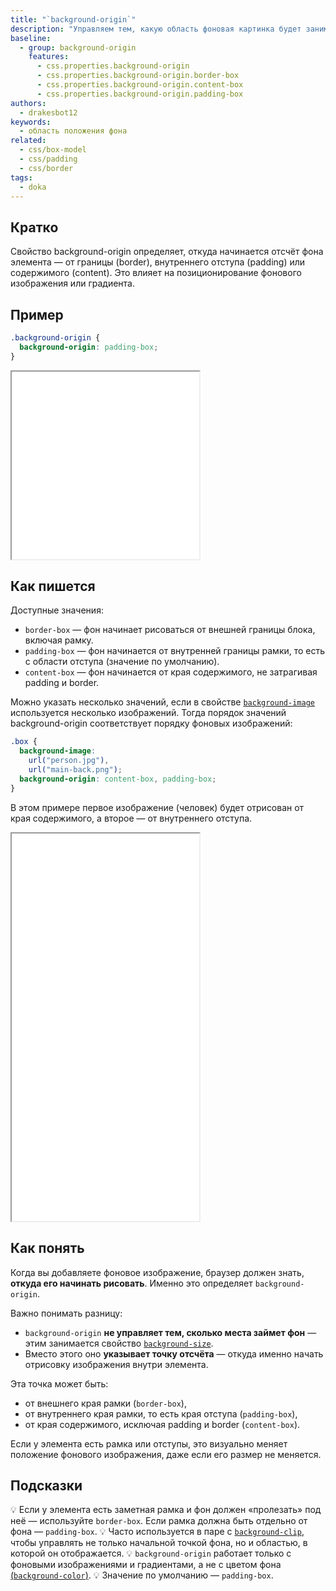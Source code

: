 ```yaml
---
title: "`background-origin`"
description: "Управляем тем, какую область фоновая картинка будет занимать внутри элемента."
baseline:
  - group: background-origin
    features:
      - css.properties.background-origin
      - css.properties.background-origin.border-box
      - css.properties.background-origin.content-box
      - css.properties.background-origin.padding-box
authors:
  - drakesbot12
keywords:
  - область положения фона
related:
  - css/box-model
  - css/padding
  - css/border
tags:
  - doka
---
```


## Кратко

Свойство background-origin определяет, откуда начинается отсчёт фона элемента — от границы (border), внутреннего отступа (padding) или содержимого (content). Это влияет на позиционирование фонового изображения или градиента.

## Пример

```css
.background-origin {
  background-origin: padding-box;
}
```

<iframe title="Пример background-origin" src="demos/basic/" height="300"></iframe>

## Как пишется

Доступные значения:

- `border-box` — фон начинает рисоваться от внешней границы блока, включая рамку.
- `padding-box` — фон начинается от внутренней границы рамки, то есть с области отступа (значение по умолчанию).
- `content-box` — фон начинается от края содержимого, не затрагивая padding и border.

Можно указать несколько значений, если в свойстве [`background-image`](/css/background-image/) используется несколько изображений. Тогда порядок значений background-origin соответствует порядку фоновых изображений:

```css
.box {
  background-image:
    url("person.jpg"),
    url("main-back.png");
  background-origin: content-box, padding-box;
}
```
В этом примере первое изображение (человек) будет отрисован от края содержимого, а второе — от внутреннего отступа.

<iframe title="Интерактивная демка background-origin" src="demos/practis/" height="620"></iframe>

## Как понять

Когда вы добавляете фоновое изображение, браузер должен знать, **откуда его начинать рисовать**. Именно это определяет `background-origin`.

Важно понимать разницу:

- `background-origin` **не управляет тем, сколько места займет фон** — этим занимается свойство [`background-size`](/css/background-size/).
- Вместо этого оно **указывает точку отсчёта** — откуда именно начать отрисовку изображения внутри элемента.

Эта точка может быть:

- от внешнего края рамки (`border-box`),
- от внутреннего края рамки, то есть края отступа (`padding-box`),
- от края содержимого, исключая padding и border (`content-box`).

Если у элемента есть рамка или отступы, это визуально меняет положение фонового изображения, даже если его размер не меняется.

## Подсказки

💡 Если у элемента есть заметная рамка и фон должен «пролезать» под неё — используйте `border-box`. Если рамка должна быть отдельно от фона — `padding-box`.
💡 Часто используется в паре с [`background-clip`](/css/background-clip/), чтобы управлять не только начальной точкой фона, но и областью, в которой он отображается.
💡 `background-origin` работает только с фоновыми изображениями и градиентами, а не с цветом фона [(`background-color`)](/css/background-color/).
💡 Значение по умолчанию — `padding-box`.
